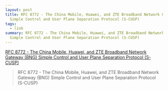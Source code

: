 ```yaml
---
layout: post
title: RFC 8772 - The China Mobile, Huawei, and ZTE Broadband Network Gateway (BNG)
  Simple Control and User Plane Separation Protocol (S-CUSP)
tags:
  - link
summary: RFC 8772 - The China Mobile, Huawei, and ZTE Broadband Network Gateway (BNG)
  Simple Control and User Plane Separation Protocol (S-CUSP)
---
```


[RFC 8772 - The China Mobile, Huawei, and ZTE Broadband Network Gateway (BNG) Simple Control and User Plane Separation Protocol (S-CUSP)](https://tools.ietf.org/html/rfc8772)

<blockquote><p>
RFC 8772 - The China Mobile, Huawei, and ZTE Broadband Network Gateway (BNG) Simple Control and User Plane Separation Protocol (S-CUSP)
</p></blockquote>
